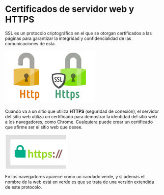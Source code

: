 # Certificados de servidor web y HTTPS

SSL es un protocolo criptográfico en el que se otorgan certificados a las páginas para garantizar la integridad y confidencialidad de las comunicaciones de esta.

![imagen](img/2022-12-13-13-50-55.png)

Cuando va a un sitio que utiliza **HTTPS** (seguridad de conexión), el servidor del sitio web utiliza un certificado para demostrar la identidad del sitio web a los navegadores, como Chrome. Cualquiera puede crear un certificado que afirme ser el sitio web que desee.

![imagen](img/2022-12-11-22-17-09.png)

En los navegadores aparece como un candado verde, y si además el nombre de la web está en verde es que se trata de una versión extendida de este protocolo.
